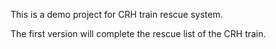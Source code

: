 This is a demo project for CRH train rescue system.

The first version will complete the rescue list of the CRH train.
